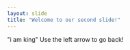 ```yaml
---
layout: slide
title: "Welcome to our second slide!"
---
```

"i am king"
Use the left arrow to go back!
